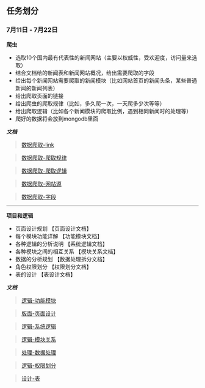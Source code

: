 ## 任务划分 ##

### 7月11日 - 7月22日 ###
**爬虫**
* 选取10个国内最有代表性的新闻网站（主要以权威性，受欢迎度，访问量来选取）
* 结合文档给的新闻表和新闻网站概况，给出需要爬取的字段
* 给出每个新闻网站需要爬取的新闻模块（比如网站首页的新闻头条，某些普通新闻的新闻列表）
* 给出爬取页面的链接
* 给出爬虫的爬取规律（比如，多久爬一次，一天爬多少次等等）
* 给出爬取逻辑（比如各个新闻模块的爬取比例，遇到相同新闻时的处理等）
* 爬好的数据将会放到mongodb里面

***文档***

> [数据爬取-link](https://github.com/hell0x/TrendMonitorSystem/blob/master/doc/%E7%88%AC%E8%99%AB/%E6%95%B0%E6%8D%AE%E7%88%AC%E5%8F%96-link.md)

> [数据爬取-爬取规律](https://github.com/hell0x/TrendMonitorSystem/blob/master/doc/%E7%88%AC%E8%99%AB/%E6%95%B0%E6%8D%AE%E7%88%AC%E5%8F%96-%E7%88%AC%E5%8F%96%E8%A7%84%E5%BE%8B.md)

> [数据爬取-爬取逻辑](https://github.com/hell0x/TrendMonitorSystem/blob/master/doc/%E7%88%AC%E8%99%AB/%E6%95%B0%E6%8D%AE%E7%88%AC%E5%8F%96-%E7%88%AC%E5%8F%96%E9%80%BB%E8%BE%91.md)

> [数据爬取-网站源](https://github.com/hell0x/TrendMonitorSystem/blob/master/doc/%E7%88%AC%E8%99%AB/%E6%95%B0%E6%8D%AE%E7%88%AC%E5%8F%96-%E7%BD%91%E7%AB%99%E6%BA%90.md)

> [数据爬取-字段](https://github.com/hell0x/TrendMonitorSystem/blob/master/doc/%E7%88%AC%E8%99%AB/%E6%95%B0%E6%8D%AE%E7%88%AC%E5%8F%96-%E5%AD%97%E6%AE%B5.md)
 
-------------

**项目和逻辑**
* 页面设计规划       			【页面设计文档】
* 每个模块功能详解  			【功能模块文档】
* 各种逻辑的分析说明			【系统逻辑文档】
* 各种模块之间的相互关系		【模块关系文档】
* 数据的分析规划				【数据处理拆分文档】
* 角色权限划分					【权限划分文档】
* 表的设计          			【表设计文档】

***文档***

> [逻辑-功能模块](https://github.com/hell0x/TrendMonitorSystem/blob/master/doc/%E9%A1%B9%E7%9B%AE%E5%92%8C%E9%80%BB%E8%BE%91/%E9%80%BB%E8%BE%91-%E5%8A%9F%E8%83%BD%E6%A8%A1%E5%9D%97.md)

> [版面-页面设计](https://github.com/hell0x/TrendMonitorSystem/blob/master/doc/%E9%A1%B9%E7%9B%AE%E5%92%8C%E9%80%BB%E8%BE%91/%E7%89%88%E9%9D%A2-%E9%A1%B5%E9%9D%A2%E8%AE%BE%E8%AE%A1.md)

> [逻辑-系统逻辑](https://github.com/hell0x/TrendMonitorSystem/blob/master/doc/%E9%A1%B9%E7%9B%AE%E5%92%8C%E9%80%BB%E8%BE%91/%E9%80%BB%E8%BE%91-%E7%B3%BB%E7%BB%9F%E9%80%BB%E8%BE%91.md)

> [逻辑-模块关系](https://github.com/hell0x/TrendMonitorSystem/blob/master/doc/%E9%A1%B9%E7%9B%AE%E5%92%8C%E9%80%BB%E8%BE%91/%E9%80%BB%E8%BE%91-%E6%A8%A1%E5%9D%97%E5%85%B3%E7%B3%BB.md)

> [处理-数据处理](https://github.com/hell0x/TrendMonitorSystem/blob/master/doc/%E9%A1%B9%E7%9B%AE%E5%92%8C%E9%80%BB%E8%BE%91/%E5%A4%84%E7%90%86-%E6%95%B0%E6%8D%AE%E5%A4%84%E7%90%86.md)

> [逻辑-权限划分](https://github.com/hell0x/TrendMonitorSystem/blob/master/doc/%E9%A1%B9%E7%9B%AE%E5%92%8C%E9%80%BB%E8%BE%91/%E9%80%BB%E8%BE%91-%E6%9D%83%E9%99%90%E5%88%92%E5%88%86.md)

> [设计-表](https://github.com/hell0x/TrendMonitorSystem/blob/master/doc/%E9%A1%B9%E7%9B%AE%E5%92%8C%E9%80%BB%E8%BE%91/%E8%AE%BE%E8%AE%A1-%E8%A1%A8.md)
